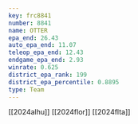 ```yaml
---
key: frc8841
number: 8841
name: OTTER
epa_end: 26.43
auto_epa_end: 11.07
teleop_epa_end: 12.43
endgame_epa_end: 2.93
winrate: 0.625
district_epa_rank: 199
district_epa_percentile: 0.8895
type: Team
---
```

[[2024alhu]]
[[2024flor]]
[[2024flta]]
